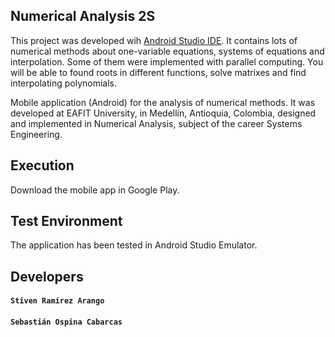 ## Numerical Analysis 2S

This project was developed wih [Android Studio IDE](https://developer.android.com/studio/). It contains lots of numerical methods about one-variable equations, systems of equations and interpolation. Some of them were implemented with parallel computing. You will be able to found roots in different functions, solve matrixes and find interpolating polynomials.

Mobile application (Android) for the analysis of numerical methods. It was developed at EAFIT University, in Medellín, Antioquia, Colombia, designed and implemented in Numerical Analysis, subject of the career Systems Engineering.

## Execution

Download the mobile app in Google Play.

## Test Environment

The application has been tested in Android Studio Emulator.

## Developers

#### `Stiven Ramírez Arango`
#### `Sebastián Ospina Cabarcas`